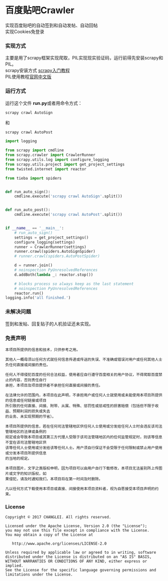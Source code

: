 # 百度贴吧Crawler
实现百度贴吧的自动签到和自动发帖、自动回帖\
实现Cookies免登录

### 实现方式
主要是用了scrapy框架实现爬取，PIL实现现实验证码，运行前得先安装scrapy和PIL。\
scrapy安装方式 [scrapy入门教程](http://scrapy-chs.readthedocs.io/zh_CN/0.24/intro/tutorial.html)\
PIL使用教程[官网中文版](https://www.liaoxuefeng.com/wiki/001374738125095c955c1e6d8bb493182103fac9270762a000/00140767171357714f87a053a824ffd811d98a83b58ec13000)

### 运行方式
   运行这个文件 **run.py**或者用命令方式：
```commandline
scrapy crawl AutoSign
```
和
```commandline
scrapy crawl AutoPost
```
   
```python
import logging
    
from scrapy import cmdline
from scrapy.crawler import CrawlerRunner
from scrapy.utils.log import configure_logging
from scrapy.utils.project import get_project_settings
from twisted.internet import reactor

from tieba import spiders


def run_auto_sign():
    cmdline.execute('scrapy crawl AutoSign'.split())


def run_auto_post():
    cmdline.execute('scrapy crawl AutoPost'.split())


if __name__ == '__main__':
    # run_auto_sign()
    settings = get_project_settings()
    configure_logging(settings)
    runner = CrawlerRunner(settings)
    runner.crawl(spiders.AutoSignSpider)
    # runner.crawl(spiders.AutoPostSpider)

    d = runner.join()
    # noinspection PyUnresolvedReferences
    d.addBoth(lambda _: reactor.stop())

    # blocks process so always keep as the last statement
    # noinspection PyUnresolvedReferences
    reactor.run()
logging.info('all finished.')
```

### 未解决问题
签到和发帖、回复贴子的人机验证还未实现。

### 免责声明
```text
本项目所提供的信息和技术，只供参考之用。

其他人一概毋须以任何方式就任何信息传递或传送的失误、不准确或错误对用户或任何其他人士负任何直接或间接的责任。

任何人不得侵犯百度的任何合法权益，使用者应自行遵守百度相关的用户协议，不得爬取百度禁止的内容，否则责任自行
承担，本项目及项目提供者不承担任何直接或间接的责任。

在法律允许的范围内，本项目在此声明，不承担用户或任何人士就使用或未能使用本项目所提供的信息或任何链接或项目
所引致的任何直接、间接、附带、从属、特殊、惩罚性或惩戒性的损害赔偿（包括但不限于收益、预期利润的损失或失去
的业务、未实现预期的节省）。

本项目所提供的信息，若在任何司法管辖地区供任何人士使用或分发给任何人士时会违反该司法管辖地区的法律或条例的
规定或会导致本项目或其第三方代理人受限于该司法管辖地区内的任何监管规定时，则该等信息不宜在该司法管辖地区供
该等任何人士使用或分发给该等任何人士。用户须自行保证不会受限于任何限制或禁止用户使用或分发本项目所提供信息
的当地的规定。

本项目图片，文字之类版权申明，因为项目可以由用户自行下载修改，本项目无法鉴别所上传图片或文字的知识版权，如
果侵犯，请及时通知我们，本项目将在第一时间及时删除。

凡以任何方式下载使用本项目或直接、间接使用本项目资料者，视为自愿接受本项目声明的约束。
```

### License
```Copyright
Copyright © 2017 CHANGLEI. All rights reserved.

Licensed under the Apache License, Version 2.0 (the "License");
you may not use this file except in compliance with the License.
You may obtain a copy of the License at

   http://www.apache.org/licenses/LICENSE-2.0

Unless required by applicable law or agreed to in writing, software
distributed under the License is distributed on an "AS IS" BASIS,
WITHOUT WARRANTIES OR CONDITIONS OF ANY KIND, either express or implied.
See the License for the specific language governing permissions and
limitations under the License.
```